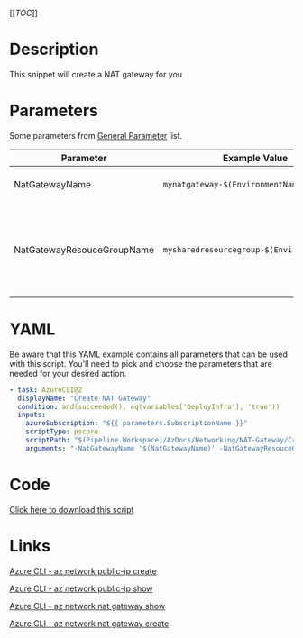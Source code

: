 [[_TOC_]]

# Description

This snippet will create a NAT gateway for you

# Parameters

Some parameters from [General Parameter](/Azure/Azure-CLI-Snippets) list.

| Parameter                  | Example Value                              | Description                                              |
| -------------------------- | ------------------------------------------ | -------------------------------------------------------- |
| NatGatewayName             | `mynatgateway-$(EnvironmentName)`          | The name of the NAT Gateway.                             |
| NatGatewayResouceGroupName | `mysharedresourcegroup-$(EnvironmentName)` | The resource group where the NAT Gateway will reside in. |

# YAML

Be aware that this YAML example contains all parameters that can be used with this script. You'll need to pick and choose the parameters that are needed for your desired action.

```yaml
- task: AzureCLI@2
  displayName: "Create NAT Gateway"
  condition: and(succeeded(), eq(variables['DeployInfra'], 'true'))
  inputs:
    azureSubscription: "${{ parameters.SubscriptionName }}"
    scriptType: pscore
    scriptPath: "$(Pipeline.Workspace)/AzDocs/Networking/NAT-Gateway/Create-NAT-Gateway.ps1"
    arguments: "-NatGatewayName '$(NatGatewayName)' -NatGatewayResouceGroupName '$(NatGatewayResouceGroupName)'"
```

# Code

[Click here to download this script](../../../../src/Networking/NAT-Gateway/Create-NAT-Gateway.ps1)

# Links

[Azure CLI - az network public-ip create](https://docs.microsoft.com/en-us/cli/azure/network/public-ip?view=azure-cli-latest#az_network_public_ip_create)

[Azure CLI - az network public-ip show](https://docs.microsoft.com/en-us/cli/azure/network/public-ip?view=azure-cli-latest#az_network_public_ip_show)

[Azure CLI - az network nat gateway show](https://docs.microsoft.com/nl-nl/cli/azure/network/nat/gateway?view=azure-cli-latest#az_network_nat_gateway_show)

[Azure CLI - az network nat gateway create](https://docs.microsoft.com/nl-nl/cli/azure/network/nat/gateway?view=azure-cli-latest#az_network_nat_gateway_create)
